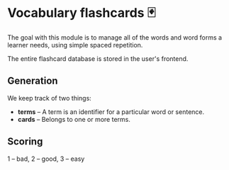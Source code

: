 # Vocabulary flashcards 🃏

The goal with this module is to manage all of the words and word forms a learner needs, using simple spaced repetition.

The entire flashcard database is stored in the user's frontend.

## Generation

We keep track of two things:

- **terms** – A term is an identifier for a particular word or sentence.
- **cards** – Belongs to one or more terms.

## Scoring

1 – bad, 2 – good, 3 – easy



